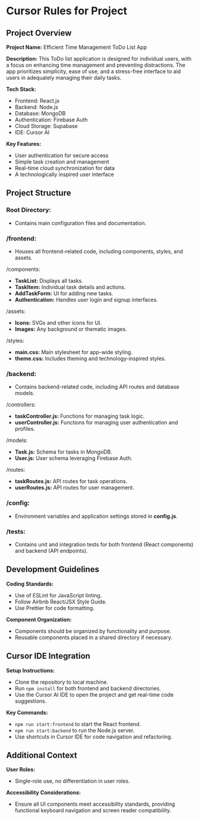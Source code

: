 # Cursor Rules for Project

## Project Overview

**Project Name:** Efficient Time Management ToDo List App

**Description:** This ToDo list application is designed for individual users, with a focus on enhancing time management and preventing distractions. The app prioritizes simplicity, ease of use, and a stress-free interface to aid users in adequately managing their daily tasks.

**Tech Stack:**

*   Frontend: React.js
*   Backend: Node.js
*   Database: MongoDB
*   Authentication: Firebase Auth
*   Cloud Storage: Supabase
*   IDE: Cursor AI

**Key Features:**

*   User authentication for secure access
*   Simple task creation and management
*   Real-time cloud synchronization for data
*   A technologically inspired user interface

## Project Structure

### Root Directory:

*   Contains main configuration files and documentation.

### /frontend:

*   Houses all frontend-related code, including components, styles, and assets.

/components:

*   **TaskList:** Displays all tasks.
*   **TaskItem:** Individual task details and actions.
*   **AddTaskForm:** UI for adding new tasks.
*   **Authentication:** Handles user login and signup interfaces.

/assets:

*   **Icons:** SVGs and other icons for UI.
*   **Images:** Any background or thematic images.

/styles:

*   **main.css:** Main stylesheet for app-wide styling.
*   **theme.css:** Includes theming and technology-inspired styles.

### /backend:

*   Contains backend-related code, including API routes and database models.

/controllers:

*   **taskController.js:** Functions for managing task logic.
*   **userController.js:** Functions for managing user authentication and profiles.

/models:

*   **Task.js:** Schema for tasks in MongoDB.
*   **User.js:** User schema leveraging Firebase Auth.

/routes:

*   **taskRoutes.js:** API routes for task operations.
*   **userRoutes.js:** API routes for user management.

### /config:

*   Environment variables and application settings stored in **config.js**.

### /tests:

*   Contains unit and integration tests for both frontend (React components) and backend (API endpoints).

## Development Guidelines

**Coding Standards:**

*   Use of ESLint for JavaScript linting.
*   Follow Airbnb React/JSX Style Guide.
*   Use Prettier for code formatting.

**Component Organization:**

*   Components should be organized by functionality and purpose.
*   Reusable components placed in a shared directory if necessary.

## Cursor IDE Integration

**Setup Instructions:**

*   Clone the repository to local machine.
*   Run `npm install` for both frontend and backend directories.
*   Use the Cursor AI IDE to open the project and get real-time code suggestions.

**Key Commands:**

*   `npm run start:frontend` to start the React frontend.
*   `npm run start:backend` to run the Node.js server.
*   Use shortcuts in Cursor IDE for code navigation and refactoring.

## Additional Context

**User Roles:**

*   Single-role use, no differentiation in user roles.

**Accessibility Considerations:**

*   Ensure all UI components meet accessibility standards, providing functional keyboard navigation and screen reader compatibility.
